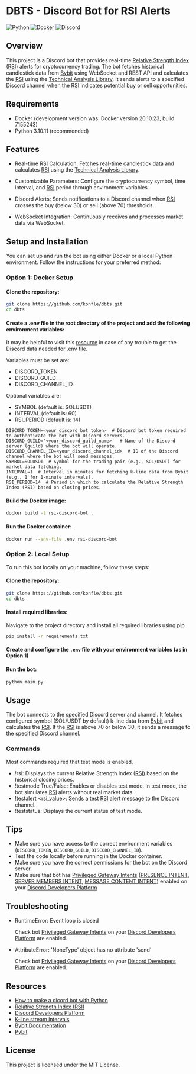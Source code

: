 [real-python-discord-bot]: https://realpython.com/how-to-make-a-discord-bot-python/
[kline-stream-intervals]: https://bybit-exchange.github.io/docs/v5/websocket/public/kline
[rsi]: https://www.investopedia.com/terms/r/rsi.asp
[bybit]: https://www.bybit.com/en
[pgi]: https://discord.com/developers/docs/topics/gateway#gateway-intents
[pi]: https://discord.com/developers/docs/topics/gateway#presence-update
[smi]: https://discord.com/developers/docs/topics/gateway#list-of-intents
[mcp]: https://support-dev.discord.com/hc/en-us/articles/4404772028055-Message-Content-Privileged-Intent-FAQ
[ddp]: https://discord.com/developers/docs/intro
[ta]: https://pypi.org/project/ta/


# DBTS - Discord Bot for RSI Alerts
![Python](https://img.shields.io/badge/python-3670A0?style=for-the-badge&logo=python&logoColor=ffdd54)
![Docker](https://img.shields.io/badge/docker-%230db7ed.svg?style=for-the-badge&logo=docker&logoColor=white)
![Discord](https://img.shields.io/badge/Discord-%235865F2.svg?style=for-the-badge&logo=discord&logoColor=white)

## Overview
This project is a Discord bot that provides real-time [Relative Strength Index (RSI)][rsi] alerts for cryptocurrency 
trading. The bot fetches historical candlestick data from [Bybit][bybit] using WebSocket and REST API and calculates 
the [RSI][rsi] using the [Technical Analysis Library][ta]. It sends alerts to a specified Discord channel when the 
[RSI][rsi] indicates potential buy or sell opportunities.

## Requirements
- Docker (development version was: Docker version 20.10.23, build 7155243)
- Python 3.10.11 (recommended)

## Features
- Real-time [RSI][rsi] Calculation: Fetches real-time candlestick data and calculates [RSI][rsi] using the
[Technical Analysis Library][ta].

- Customizable Parameters: Configure the cryptocurrency symbol, time interval, and [RSI][rsi] period through environment
variables.

- Discord Alerts: Sends notifications to a Discord channel when [RSI][rsi] crosses the buy (below 30) or sell
(above 70) thresholds.

- WebSocket Integration: Continuously receives and processes market data via WebSocket.

## Setup and Installation
You can set up and run the bot using either Docker or a local Python environment. Follow the instructions for your 
preferred method:

### Option 1: Docker Setup

#### Clone the repository:
```sh
git clone https://github.com/konfle/dbts.git
cd dbts
```

#### Create a .env file in the root directory of the project and add the following environment variables:
It may be helpful to visit this [resource][real-python-discord-bot] in case of any trouble to get the Discord 
data needed for .env file.

Variables must be set are:
- DISCORD_TOKEN
- DISCORD_GUILD
- DISCORD_CHANNEL_ID

Optional variables are:
- SYMBOL (default is: SOLUSDT)
- INTERVAL (default is: 60)
- RSI_PERIOD (default is: 14)
```
DISCORD_TOKEN=<your_discord_bot_token>  # Discord bot token required to authenticate the bot with Discord servers.
DISCORD_GUILD='<your_discord_guild_name>'  # Name of the Discord server (guild) where the bot will operate.
DISCORD_CHANNEL_ID=<your_discord_channel_id>  # ID of the Discord channel where the bot will send messages.
SYMBOL=SOLUSDT  # Symbol for the trading pair (e.g., SOL/USDT) for market data fetching.
INTERVAL=1  # Interval in minutes for fetching k-line data from Bybit (e.g., 1 for 1-minute intervals).
RSI_PERIOD=14  # Period in which to calculate the Relative Strength Index (RSI) based on closing prices.
```

#### Build the Docker image:
```sh
docker build -t rsi-discord-bot .
```

#### Run the Docker container:
```sh
docker run --env-file .env rsi-discord-bot
```

### Option 2: Local Setup
To run this bot locally on your machine, follow these steps:

#### Clone the repository:
```sh
git clone https://github.com/konfle/dbts.git
cd dbts
```

#### Install required libraries:
Navigate to the project directory and install all required libraries using pip
```sh
pip install -r requirements.txt
```

#### Create and configure the `.env` file with your environment variables (as in Option 1)

#### Run the bot:
```sh
python main.py
```

## Usage
The bot connects to the specified Discord server and channel. It fetches configured symbol (SOL/USDT by default) k-line 
data from [Bybit][bybit] and calculates the [RSI][rsi]. If the [RSI][rsi] is above 70 or below 30, it sends a message to
the specified Discord channel.

### Commands
Most commands required that test mode is enabled.
- !rsi: Displays the current Relative Strength Index ([RSI][rsi]) based on the historical closing prices.
- !testmode True/False: Enables or disables test mode. In test mode, the bot simulates [RSI][rsi] alerts
without real market data.
- !testalert <rsi_value>: Sends a test [RSI][rsi] alert message to the Discord channel.
- !teststatus: Displays the current status of test mode.

## Tips
- Make sure you have access to the correct environment variables (`DISCORD_TOKEN`, `DISCORD_GUILD`, `DISCORD_CHANNEL_ID`).
- Test the code locally before running in the Docker container.
- Make sure you have the correct permissions for the bot on the Discord server.
- Make sure that bot has [Privileged Gateway Intents][pgi] ([PRESENCE INTENT][pi], 
[SERVER MEMBERS INTENT][smi], [MESSAGE CONTENT INTENT][mcp]) enabled on your [Discord Developers Platform][ddp]

## Troubleshooting

- RuntimeError: Event loop is closed

    Check bot [Privileged Gateway Intents][pgi] on your [Discord Developers Platform][ddp] are enabled.


- AttributeError: 'NoneType' object has no attribute 'send'

    Check bot [Privileged Gateway Intents][pgi] on your [Discord Developers Platform][ddp] are enabled.

## Resources
- [How to make a dicord bot with Python][real-python-discord-bot]
- [Relative Strength Index (RSI)][rsi]
- [Discord Developers Platform][ddp]
- [K-line stream intervals][kline-stream-intervals]
- [Bybit Documentation](https://bybit-exchange.github.io/docs/v5/intro)
- [Pybit](https://github.com/bybit-exchange/pybit?tab=readme-ov-file#about)

## License
This project is licensed under the MIT License.
